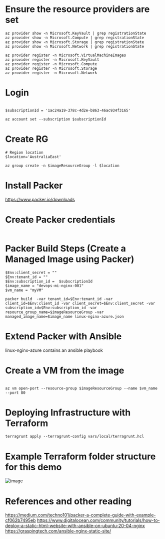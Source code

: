 # Ensure the resource providers are set
```az provider show -n Microsoft.VirtualMachineImages | grep registrationState
az provider show -n Microsoft.KeyVault | grep registrationState
az provider show -n Microsoft.Compute | grep registrationState
az provider show -n Microsoft.Storage | grep registrationState
az provider show -n Microsoft.Network | grep registrationState

az provider register -n Microsoft.VirtualMachineImages
az provider register -n Microsoft.KeyVault
az provider register -n Microsoft.Compute 
az provider register -n Microsoft.Storage 
az provider register -n Microsoft.Network 
```


# Login
```az login

$subscriptionId = '1ac24a19-378c-4d2e-b863-46ac934f3165'

az account set --subscription $subscriptionId
```

# Create RG
```$imageResourceGroup='devops-iaas'
# Region location 
$location='AustraliaEast'

az group create -n $imageResourceGroup -l $location
```
# Install Packer
https://www.packer.io/downloads

# Create Packer credentials
```az ad sp create-for-rbac -n $imageResourceGroup --role Contributor --scopes /subscriptions/$subscriptionId --query "{ client_id: appId, client_secret: password, tenant_id: tenant }"
```

# Packer Build Steps (Create a Managed Image using Packer)
```$Env:client_id = ""
$Env:client_secret = ""
$Env:tenant_id = ""
$Env:subscription_id =  $subscriptionId
$image_name = "devops-mi-nginx-001"
$vm_name = "myVM"

packer build  -var tenant_id=$Env:tenant_id -var client_id=$Env:client_id -var client_secret=$Env:client_secret -var subscription_id=$Env:subscription_id -var resource_group_name=$imageResourceGroup -var managed_image_name=$image_name linux-nginx-azure.json
```

# Extend Packer with Ansible
linux-nginx-azure contains an ansible playbook

# Create a VM from the image
```az vm create --resource-group $imageResourceGroup --name $vm_name  --image $image_name --admin-username azureuser --generate-ssh-keys

az vm open-port --resource-group $imageResourceGroup --name $vm_name  --port 80
```
# Deploying Infrastructure with Terraform
```terragrunt plan --terragrunt-config vars/local/terragrunt.hcl
terragrunt apply --terragrunt-config vars/local/terragrunt.hcl
```
# Example Terraform folder structure for this demo
![image](https://user-images.githubusercontent.com/6396931/179136741-8736f7e6-d493-4d8e-a542-c968a3019dcf.png)


# References and other reading
https://medium.com/techno101/packer-a-complete-guide-with-example-cf062b7495eb
https://www.digitalocean.com/community/tutorials/how-to-deploy-a-static-html-website-with-ansible-on-ubuntu-20-04-nginx
https://graspingtech.com/ansible-nginx-static-site/
